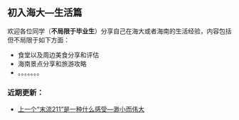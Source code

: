 ## 初入海大—生活篇 <!-- {docsify-ignore-all} -->

欢迎各位同学（**不局限于毕业生**）分享自己在海大或者海南的生活经验，内容包括但不局限于如下方面：

- 食堂以及周边美食分享和评估
- 海南景点分享和旅游攻略
- 。。。。。。。

### 近期更新：

- [上一个“末流211”是一种什么感受—渺小而伟大](first-sight/life/上一个“末流211”是一种什么感受—渺小而伟大.md)